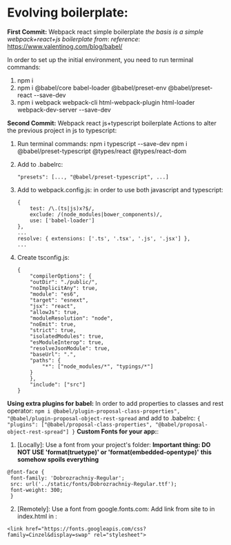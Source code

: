 # **Evolving boilerplate:**

**First Commit:** Webpack react simple boilerplate
_the basis is a simple webpack+react+js boilerplate from_:
_reference_: https://www.valentinog.com/blog/babel/

In order to set up the initial environment, you need to run terminal commands:

1. npm i
2. npm i @babel/core babel-loader @babel/preset-env @babel/preset-react --save-dev
3. npm i webpack webpack-cli html-webpack-plugin html-loader webpack-dev-server --save-dev

**Second Commit:** Webpack react js+typescript boilerplate
Actions to alter the previous project in js to typescript:

1. Run terminal commands:
   npm i typescript --save-dev
   npm i @babel/preset-typescript @types/react @types/react-dom
2. Add to .babelrc:
   ```
   "presets": [..., "@babel/preset-typescript", ...]
   ```
3. Add to webpack.config.js:
   in order to use both javascript and typescript:
   ```
   {
       test: /\.(ts|js)x?$/,
       exclude: /(node_modules|bower_components)/,
       use: ['babel-loader']
   },
   ...
   resolve: { extensions: ['.ts', '.tsx', '.js', '.jsx'] },
   ...
   ```
4. Create tsconfig.js:

   ```
   {
       "compilerOptions": {
       "outDir": "./public/",
       "noImplicitAny": true,
       "module": "es6",
       "target": "esnext",
       "jsx": "react",
       "allowJs": true,
       "moduleResolution": "node",
       "noEmit": true,
       "strict": true,
       "isolatedModules": true,
       "esModuleInterop": true,
       "resolveJsonModule": true,
       "baseUrl": ".",
       "paths": {
           "*": ["node_modules/*", "typings/*"]
       }
       },
       "include": ["src"]
   }
   ```

**Using extra plugins for babel:**
In order to add properties to classes and rest operator:
    ```
    npm i @babel/plugin-proposal-class-properties", "@babel/plugin-proposal-object-rest-spread
    ```
and add to .babelrc:
    ```
    {
        "plugins": ["@babel/proposal-class-properties", "@babel/proposal-object-rest-spread"]
    }
    ```
**Custom Fonts for your app:**:
   1. [Locally]: Use a font from your project's folder:
   **Important thing: DO NOT USE 'format(truetype)' or 'format(embedded-opentype)'**
   **this somehow spoils everything**
   ```
   @font-face {
    font-family: 'Dobrozrachniy-Regular';
    src: url('../static/fonts/Dobrozrachniy-Regular.ttf');
    font-weight: 300;
    }
   ```
   2. [Remotely]: Use a font from google.fonts.com:
   Add link from site to <link> in index.html in <head>:
   ```
   <link href="https://fonts.googleapis.com/css?family=Cinzel&display=swap" rel="stylesheet">
   ```
